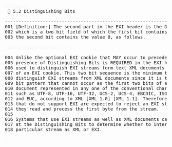 
<pre>
<span style="color: rgb(245,245,245);">witness{</span>
 📎 5.2 Distinguishing Bits

--------------------------------------------------------------------------------
001 [Definition:] The second part in the EXI header is the Distinguishing Bits,
002 which is a two bit field of which the first bit contains the value 1 and 
003 the second bit contains the value 0, as follows.

 <span style="color: rgb(245,245,245);">DistinguishingBits{</span><span style="color: rgb(245,245,245);">1</span> <span style="color: rgb(245,245,245);">0</span> <span style="color: rgb(245,245,245);">}</span> 

004 Unlike the optional EXI cookie that MAY occur to precede this field, the
005 presence of Distinguishing Bits is REQUIRED in the EXI header. It is
006 used to distinguish EXI streams form text XML documents in the absence
007 of an EXI cookie. This two bit sequence is the minimum that suffices to
008 distinguish EXI streams from XML documents since it is the minimum length
009 bit pattern that cannot occur as the first two bits of a well-formed XML
010 document represented in any one of the conventional charaber encodings,
011 such as UTF-8, UTF-16, UTF-32, UCS-2, UCS-4, EBCDIC, ISO 8859, Shift-JIS
012 and EUC, according to XML [XML 1.0] [XML 1.1]. Therefore, XML Processors
013 that do not support EXI are expected to reject an EXI strem as early as 
014 they read and process the first byte from the stream.
015
016 Systems that use EXI streams as well as XML documents can reliably look
017 at the Distinguishing Bits to determine whether to interpret a 
018 particular stream as XML or EXI.

<span style="color: rgb(245,245,245);">}</span>

</pre>

